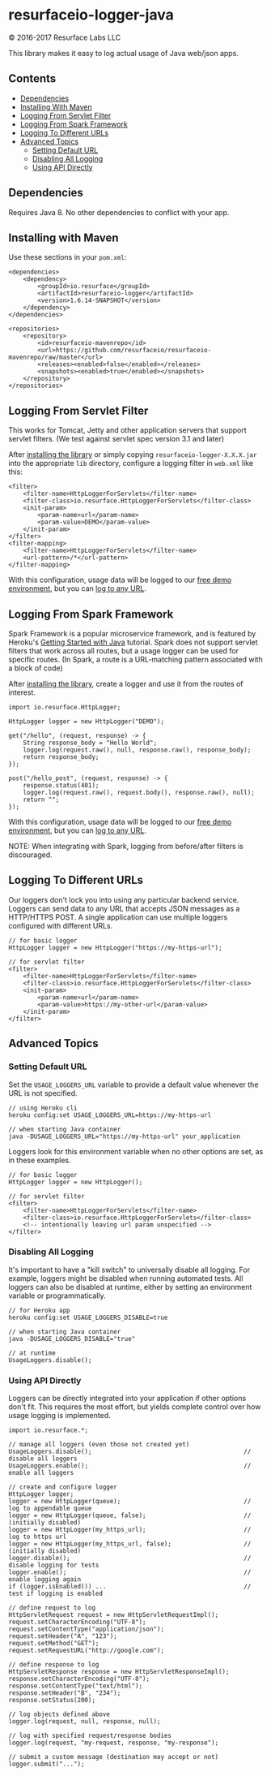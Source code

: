 # resurfaceio-logger-java
&copy; 2016-2017 Resurface Labs LLC

This library makes it easy to log actual usage of Java web/json apps.

## Contents

<ul>
<li><a href="#dependencies">Dependencies</a></li>
<li><a href="#installing_with_maven">Installing With Maven</a></li>
<li><a href="#logging_from_servlet_filter">Logging From Servlet Filter</a></li>
<li><a href="#logging_from_spark_framework">Logging From Spark Framework</a></li>
<li><a href="#logging_to_different_urls">Logging To Different URLs</a></li>
<li><a href="#advanced_topics">Advanced Topics</a><ul>
<li><a href="#setting_default_url">Setting Default URL</a></li>
<li><a href="#disabling_all_logging">Disabling All Logging</a></li>
<li><a href="#using_api_directly">Using API Directly</a></li>
</ul></li>
</ul>

<a name="dependencies"/>

## Dependencies

Requires Java 8. No other dependencies to conflict with your app.

<a name="installing_with_maven"/>

## Installing with Maven

Use these sections in your `pom.xml`:

    <dependencies>
        <dependency>
            <groupId>io.resurface</groupId>
            <artifactId>resurfaceio-logger</artifactId>
            <version>1.6.14-SNAPSHOT</version>
        </dependency>
    </dependencies>

    <repositories>
        <repository>
            <id>resurfaceio-mavenrepo</id>
            <url>https://github.com/resurfaceio/resurfaceio-mavenrepo/raw/master</url>
            <releases><enabled>false</enabled></releases>
            <snapshots><enabled>true</enabled></snapshots>
        </repository>
    </repositories>

<a name="logging_from_servlet_filter"/>

## Logging From Servlet Filter

This works for Tomcat, Jetty and other application servers that support servlet filters. (We test against servlet spec version 
3.1 and later)

After <a href="#installing_with_maven">installing the library</a> or simply copying `resurfaceio-logger-X.X.X.jar`
into the appropriate `lib` directory, configure a logging filter in `web.xml` like this:

    <filter>
        <filter-name>HttpLoggerForServlets</filter-name>
        <filter-class>io.resurface.HttpLoggerForServlets</filter-class>
        <init-param>
            <param-name>url</param-name>
            <param-value>DEMO</param-value>
        </init-param>
    </filter>
    <filter-mapping>
        <filter-name>HttpLoggerForServlets</filter-name>
        <url-pattern>/*</url-pattern>
    </filter-mapping>
    
With this configuration, usage data will be logged to our 
[free demo environment](https://demo-resurfaceio.herokuapp.com/messages), but you can
<a href="#logging_to_different_urls">log to any URL</a>.

<a name="logging_from_spark_framework"/>

## Logging From Spark Framework

Spark Framework is a popular microservice framework, and is featured by Heroku's
[Getting Started with Java](https://devcenter.heroku.com/articles/getting-started-with-java) tutorial. Spark does not support
servlet filters that work across all routes, but a usage logger can be used for specific routes. (In Spark, a route is a 
URL-matching pattern associated with a block of code)

After <a href="#installing_with_maven">installing the library</a>, create a logger and use it from the routes of interest.

    import io.resurface.HttpLogger;

    HttpLogger logger = new HttpLogger("DEMO");

    get("/hello", (request, response) -> {
        String response_body = "Hello World";
        logger.log(request.raw(), null, response.raw(), response_body);
        return response_body;
    });

    post("/hello_post", (request, response) -> {
        response.status(401);
        logger.log(request.raw(), request.body(), response.raw(), null);
        return "";
    });

With this configuration, usage data will be logged to our 
[free demo environment](https://demo-resurfaceio.herokuapp.com/messages), but you can
<a href="#logging_to_different_urls">log to any URL</a>.

NOTE: When integrating with Spark, logging from before/after filters is discouraged.

<a name="logging_to_different_urls"/>

## Logging To Different URLs

Our loggers don't lock you into using any particular backend service. Loggers can send data to any URL that accepts JSON
messages as a HTTP/HTTPS POST. A single application can use multiple loggers configured with different URLs.

    // for basic logger
    HttpLogger logger = new HttpLogger("https://my-https-url");

    // for servlet filter
    <filter>
        <filter-name>HttpLoggerForServlets</filter-name>
        <filter-class>io.resurface.HttpLoggerForServlets</filter-class>
        <init-param>
            <param-name>url</param-name>
            <param-value>https://my-other-url</param-value>
        </init-param>
    </filter>

<a name="advanced_topics"/>

## Advanced Topics

<a name="setting_default_url"/>

### Setting Default URL

Set the `USAGE_LOGGERS_URL` variable to provide a default value whenever the URL is not specified.

    // using Heroku cli
    heroku config:set USAGE_LOGGERS_URL=https://my-https-url

    // when starting Java container
    java -DUSAGE_LOGGERS_URL="https://my-https-url" your_application

Loggers look for this environment variable when no other options are set, as in these examples.

    // for basic logger
    HttpLogger logger = new HttpLogger();

    // for servlet filter
    <filter>
        <filter-name>HttpLoggerForServlets</filter-name>
        <filter-class>io.resurface.HttpLoggerForServlets</filter-class>
        <!-- intentionally leaving url param unspecified -->
    </filter>

<a name="disabling_all_logging"/>

### Disabling All Logging

It's important to have a "kill switch" to universally disable all logging. For example, loggers might be disabled when
running automated tests. All loggers can also be disabled at runtime, either by setting an environment variable or
programmatically.

    // for Heroku app
    heroku config:set USAGE_LOGGERS_DISABLE=true

    // when starting Java container
    java -DUSAGE_LOGGERS_DISABLE="true"

    // at runtime
    UsageLoggers.disable();

<a name="using_api_directly"/>

### Using API Directly

Loggers can be directly integrated into your application if other options don't fit. This requires the most effort, but
yields complete control over how usage logging is implemented.

    import io.resurface.*;

    // manage all loggers (even those not created yet)
    UsageLoggers.disable();                                          // disable all loggers
    UsageLoggers.enable();                                           // enable all loggers

    // create and configure logger
    HttpLogger logger;
    logger = new HttpLogger(queue);                                  // log to appendable queue
    logger = new HttpLogger(queue, false);                           // (initially disabled)
    logger = new HttpLogger(my_https_url);                           // log to https url
    logger = new HttpLogger(my_https_url, false);                    // (initially disabled)
    logger.disable();                                                // disable logging for tests
    logger.enable();                                                 // enable logging again
    if (logger.isEnabled()) ...                                      // test if logging is enabled

    // define request to log
    HttpServletRequest request = new HttpServletRequestImpl();
    request.setCharacterEncoding("UTF-8");
    request.setContentType("application/json");
    request.setHeader("A", "123");
    request.setMethod("GET");
    request.setRequestURL("http://google.com");

    // define response to log
    HttpServletResponse response = new HttpServletResponseImpl();
    response.setCharacterEncoding("UTF-8");
    response.setContentType("text/html");
    response.setHeader("B", "234");
    response.setStatus(200);

    // log objects defined above
    logger.log(request, null, response, null);

    // log with specified request/response bodies
    logger.log(request, "my-request, response, "my-response");

    // submit a custom message (destination may accept or not)
    logger.submit("...");
